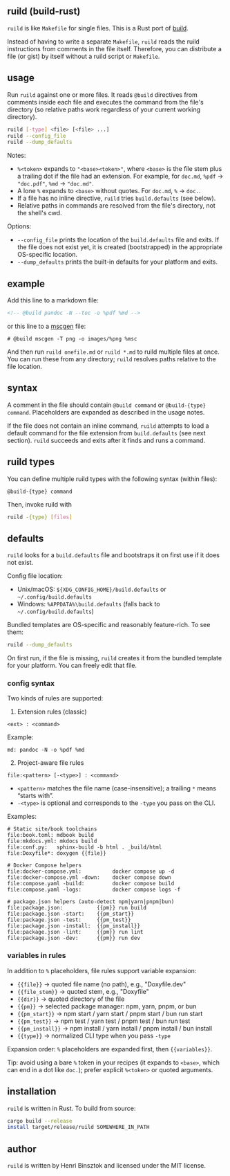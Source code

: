 ## ruild (build-rust)

`ruild` is like `Makefile` for single files. This is a Rust port of [build](https://github.com/hbbio/build).

Instead of having to write a separate `Makefile`, `ruild` reads the ruild instructions from comments in the file itself. Therefore, you can distribute a file (or gist) by itself without a ruild script or `Makefile`.

## usage

Run `ruild` against one or more files. It reads `@build` directives from comments inside each file and executes the command from the file's directory (so relative paths work regardless of your current working directory).

```sh
ruild [-type] <file> [<file> ...]
ruild --config_file
ruild --dump_defaults
```

Notes:

- `%<token>` expands to `"<base><token>"`, where `<base>` is the file stem plus a trailing dot if the file had an extension. For example, for `doc.md`, `%pdf` -> `"doc.pdf"`, `%md` -> `"doc.md"`.
- A lone `%` expands to `<base>` without quotes. For `doc.md`, `%` -> `doc.`.
- If a file has no inline directive, `ruild` tries `build.defaults` (see below).
- Relative paths in commands are resolved from the file's directory, not the shell's cwd.

Options:

- `--config_file` prints the location of the `build.defaults` file and exits. If the file
  does not exist yet, it is created (bootstrapped) in the appropriate OS-specific location.
- `--dump_defaults` prints the built-in defaults for your platform and exits.

## example

Add this line to a markdown file:

```markdown
<!-- @build pandoc -N --toc -o %pdf %md -->
```

or this line to a [mscgen](http://www.mcternan.me.uk/mscgen/) file:

```
# @build mscgen -T png -o images/%png %msc
```

And then run `ruild onefile.md` or `ruild *.md` to ruild multiple files at once.
You can run these from any directory; `ruild` resolves paths relative to the file location.

## syntax

A comment in the file should contain `@build command` or `@build-{type} command`.
Placeholders are expanded as described in the usage notes.

If the file does not contain an inline command, `ruild` attempts to load a default command for the file extension from `build.defaults` (see next section). `ruild` succeeds and exits after it finds and runs a command.

## ruild types

You can define multiple ruild types with the following syntax (within files):
```
@build-{type} command
```

Then, invoke ruild with
```sh
ruild -{type} [files]
```

## defaults

`ruild` looks for a `build.defaults` file and bootstraps it on first use if it does not exist.

Config file location:

- Unix/macOS: `${XDG_CONFIG_HOME}/build.defaults` or `~/.config/build.defaults`
- Windows: `%APPDATA%\build.defaults` (falls back to `~/.config/build.defaults`)

Bundled templates are OS-specific and reasonably feature-rich. To see them:

```sh
ruild --dump_defaults
```

On first run, if the file is missing, `ruild` creates it from the bundled template for your platform. You can freely edit that file.

### config syntax

Two kinds of rules are supported:

1) Extension rules (classic)

```
<ext> : <command>
```

Example:

```
md: pandoc -N -o %pdf %md
```

2) Project-aware file rules

```
file:<pattern> [-<type>] : <command>
```

- `<pattern>` matches the file name (case-insensitive); a trailing `*` means “starts with”.
- `-<type>` is optional and corresponds to the `-type` you pass on the CLI.

Examples:

```
# Static site/book toolchains
file:book.toml: mdbook build
file:mkdocs.yml: mkdocs build
file:conf.py:   sphinx-build -b html . _build/html
file:Doxyfile*: doxygen {{file}}

# Docker Compose helpers
file:docker-compose.yml:          docker compose up -d
file:docker-compose.yml -down:    docker compose down
file:compose.yaml -build:         docker compose build
file:compose.yaml -logs:          docker compose logs -f

# package.json helpers (auto-detect npm|yarn|pnpm|bun)
file:package.json:           {{pm}} run build
file:package.json -start:    {{pm_start}}
file:package.json -test:     {{pm_test}}
file:package.json -install:  {{pm_install}}
file:package.json -lint:     {{pm}} run lint
file:package.json -dev:      {{pm}} run dev
```

### variables in rules

In addition to `%` placeholders, file rules support variable expansion:

- `{{file}}` → quoted file name (no path), e.g., "Doxyfile.dev"
- `{{file_stem}}` → quoted stem, e.g., "Doxyfile"
- `{{dir}}` → quoted directory of the file
- `{{pm}}` → selected package manager: npm, yarn, pnpm, or bun
- `{{pm_start}}` → npm start / yarn start / pnpm start / bun run start
- `{{pm_test}}` → npm test / yarn test / pnpm test / bun run test
- `{{pm_install}}` → npm install / yarn install / pnpm install / bun install
- `{{type}}` → normalized CLI type when you pass `-type`

Expansion order: `%` placeholders are expanded first, then `{{variables}}`.

Tip: avoid using a bare `%` token in your recipes (it expands to `<base>`, which can end in a dot like `doc.`); prefer explicit `%<token>` or quoted arguments.

## installation

`ruild` is written in Rust. To build from source:

```sh
cargo build --release
install target/release/ruild SOMEWHERE_IN_PATH
```

## author

`ruild` is written by Henri Binsztok and licensed under the MIT license.

